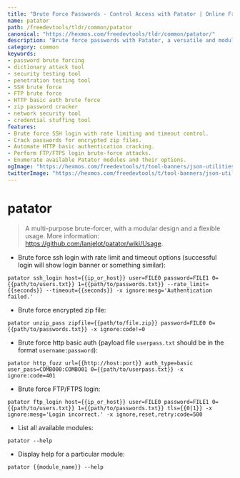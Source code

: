 ```yaml
---
title: "Brute Force Passwords - Control Access with Patator | Online Free DevTools by Hexmos"
name: patator
path: /freedevtools/tldr/common/patator
canonical: "https://hexmos.com/freedevtools/tldr/common/patator/"
description: "Brute force passwords with Patator, a versatile and modular brute-forcing tool. Automate password cracking and security testing for various protocols. Free online tool, no registration required."
category: common
keywords:
- password brute forcing
- dictionary attack tool
- security testing tool
- penetration testing tool
- SSH brute force
- FTP brute force
- HTTP basic auth brute force
- zip password cracker
- network security tool
- credential stuffing tool
features:
- Brute force SSH login with rate limiting and timeout control.
- Crack passwords for encrypted zip files.
- Automate HTTP basic authentication cracking.
- Perform FTP/FTPS login brute-force attacks.
- Enumerate available Patator modules and their options.
ogImage: "https://hexmos.com/freedevtools/t/tool-banners/json-utilities-banner.png"
twitterImage: "https://hexmos.com/freedevtools/t/tool-banners/json-utilities-banner.png"
---
```


# patator

> A multi-purpose brute-forcer, with a modular design and a flexible usage.
> More information: <https://github.com/lanjelot/patator/wiki/Usage>.

- Brute force ssh login with rate limit and timeout options (successful login will show login banner or something similar):

`patator ssh_login host={{ip_or_host}} user=FILE0 password=FILE1 0={{path/to/users.txt}} 1={{path/to/passwords.txt}} --rate_limit={{seconds}} --timeout={{seconds}} -x ignore:mesg='Authentication failed.'`

- Brute force encrypted zip file:

`patator unzip_pass zipfile={{path/to/file.zip}} password=FILE0 0={{path/to/passwords.txt}} -x ignore:code!=0`

- Brute force http basic auth (payload file `userpass.txt` should be in the format `username:password`):

`patator http_fuzz url={{http://host:port}} auth_type=basic user_pass=COMBO00:COMBO01 0={{path/to/userpass.txt}} -x ignore:code=401`

- Brute force FTP/FTPS login:

`patator ftp_login host={{ip_or_host}} user=FILE0 password=FILE1 0={{path/to/users.txt}} 1={{path/to/passwords.txt}} tls={{0|1}} -x ignore:mesg='Login incorrect.' -x ignore,reset,retry:code=500`

- List all available modules:

`patator --help`

- Display help for a particular module:

`patator {{module_name}} --help`
